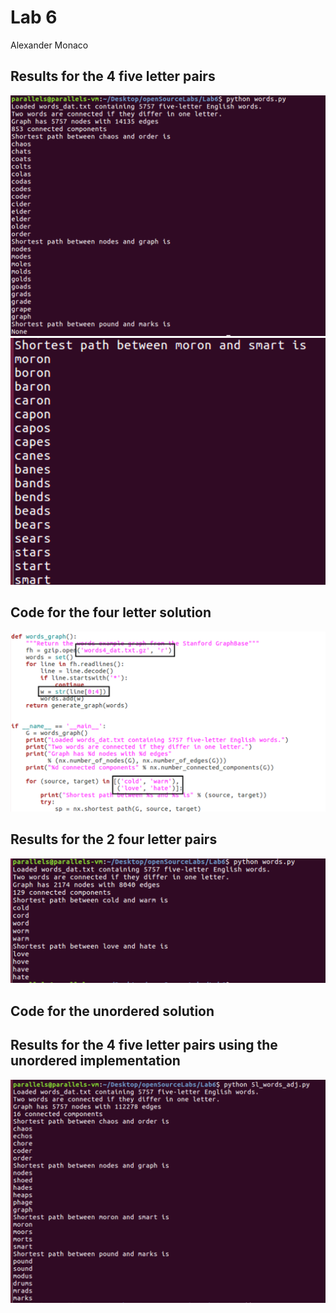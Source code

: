 # Lab 6
Alexander Monaco
##



## Results for the 4 five letter pairs
![alt text](https://github.com/alex-monaco/opensourcelabs/blob/master/Lab6/words5.1.png)
![alt text](https://github.com/alex-monaco/opensourcelabs/blob/master/Lab6/word5.2.png)

## Code for the four letter solution
![alt text](https://github.com/alex-monaco/opensourcelabs/blob/master/Lab6/words4code.png)

## Results for the 2 four letter pairs
![alt text](https://github.com/alex-monaco/opensourcelabs/blob/master/Lab6/words4.png)

## Code for the unordered solution

## Results for the 4 five letter pairs using the unordered implementation
![alt text](https://github.com/alex-monaco/opensourcelabs/blob/master/Lab6/words5.adj.png)
